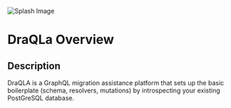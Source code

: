 ![Splash Image](https://res.cloudinary.com/mrtommyliang/image/upload/v1612532016/bg_i8kjuw.png)
# DraQLa Overview
## Description
DraQLA is a GraphQL migration assistance platform that sets up the basic boilerplate (schema, resolvers, mutations) by introspecting your existing PostGreSQL database. 